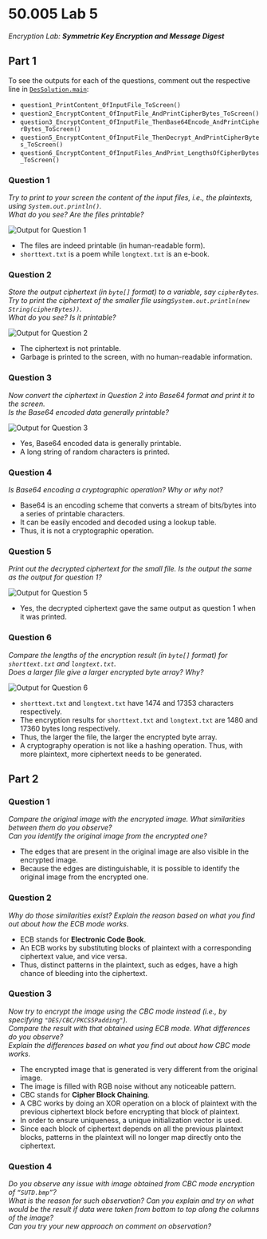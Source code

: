# 50.005 Lab 5

*Encryption Lab: **Symmetric Key Encryption and Message Digest***

## Part 1

To see the outputs for each of the questions, comment out the respective line in [`DesSolution.main`](https://github.com/han-keong/50005Lab5/blob/master/src/main/java/cse/lab5/DesSolution.java):
- `question1_PrintContent_OfInputFile_ToScreen()`
- `question2_EncryptContent_OfInputFile_AndPrintCipherBytes_ToScreen()`
- `question3_EncryptContent_OfInputFile_ThenBase64Encode_AndPrintCipherBytes_ToScreen()`
- `question5_EncryptContent_OfInputFile_ThenDecrypt_AndPrintCipherBytes_ToScreen()`
- `question6_EncryptContent_OfInputFiles_AndPrint_LengthsOfCipherBytes_ToScreen()`
 
### Question 1

*Try to print to your screen the content of the input files, i.e., the plaintexts, using ​`System.out.println()`.​*  
*What do you see? Are the files printable?*

![Output for Question 1](https://raw.githubusercontent.com/han-keong/50005Lab5/master/src/main/resources/screenshots/Screenshot%202020-04-09%20at%205.24.47%20AM.png)

- The files are indeed printable (in human-readable form).
- `shorttext.txt` is a poem while `longtext.txt` is an e-book.

### Question 2

*Store the output ciphertext (in ​`byte[]`​ format) to a variable, say `cipherBytes`​.*  
*Try to print the ciphertext of the smaller file using​ `System.out.println(new String(cipherBytes))`​.*  
*What do you see? Is it printable?*

![Output for Question 2](https://raw.githubusercontent.com/han-keong/50005Lab5/master/src/main/resources/screenshots/Screenshot%202020-04-09%20at%205.25.51%20AM.png)

- The ciphertext is not printable.
- Garbage is printed to the screen, with no human-readable information.

### Question 3

*Now convert the ciphertext in Question 2 into ​Base64​ format and print it to the screen.*  
*Is the ​Base64​ encoded data generally printable?*

![Output for Question 3](https://raw.githubusercontent.com/han-keong/50005Lab5/master/src/main/resources/screenshots/Screenshot%202020-04-09%20at%205.26.21%20AM.png)

- Yes, Base64 encoded data is generally printable.
- A long string of random characters is printed.

### Question 4

*Is ​Base64​ encoding a cryptographic operation? Why or why not?*

- Base64 is an encoding scheme that converts a stream of bits/bytes into a series of printable characters.
- It can be easily encoded and decoded using a lookup table.
- Thus, it is not a cryptographic operation.

### Question 5

*Print out the decrypted ciphertext for the small file. Is the output the same as the output for question 1?*

![Output for Question 5](https://raw.githubusercontent.com/han-keong/50005Lab5/master/src/main/resources/screenshots/Screenshot%202020-04-09%20at%205.26.40%20AM.png)

- Yes, the decrypted ciphertext gave the same output as question 1 when it was printed.

### Question 6

*Compare the lengths of the encryption result (in `​byte[]` ​format) for `shorttext.txt` and `longtext.txt`.*  
*Does a larger file give a larger encrypted byte array? Why?*

![Output for Question 6](https://raw.githubusercontent.com/han-keong/50005Lab5/master/src/main/resources/screenshots/Screenshot%202020-04-09%20at%205.27.02%20AM.png)

- `shorttext.txt` and `longtext.txt` have 1474 and 17353 characters respectively.
- The encryption results for `shorttext.txt` and `longtext.txt` are 1480 and 17360 bytes long respectively.
- Thus, the larger the file, the larger the encrypted byte array.
- A cryptography operation is not like a hashing operation. Thus, with more plaintext, more ciphertext needs to be generated.

## Part 2

### Question 1

*Compare the original image with the encrypted image. What similarities between them do you observe?*  
*Can you identify the original image from the encrypted one?*

- The edges that are present in the original image are also visible in the encrypted image.
- Because the edges are distinguishable, it is possible to identify the original image from the encrypted one.

### Question 2

*Why do those similarities exist? Explain the reason based on what you find out about how the ECB mode works.*

- ECB stands for **Electronic Code Book**.
- An ECB works by substituting blocks of plaintext with a corresponding ciphertext value, and vice versa.
- Thus, distinct patterns in the plaintext, such as edges, have a high chance of bleeding into the ciphertext.

### Question 3

*Now try to encrypt the image using the CBC mode instead (i.e., by specifying `"​DES/CBC/PKCS5Padding​"`).*  
*Compare the result with that obtained using ECB mode. What differences do you observe?*  
*Explain the differences based on what you find out about how CBC mode works.*

- The encrypted image that is generated is very different from the original image.
- The image is filled with RGB noise without any noticeable pattern.
- CBC stands for **Cipher Block Chaining**.
- A CBC works by doing an XOR operation on a block of plaintext with the previous ciphertext block before encrypting that block of plaintext. 
- In order to ensure uniqueness, a unique initialization vector is used.
- Since each block of ciphertext depends on all the previous plaintext blocks, patterns in the plaintext will no longer map directly onto the ciphertext.

### Question 4

*Do you observe any issue with image obtained from CBC mode encryption of `“​SUTD.bmp​”`?*  
*What is the reason for such observation? Can you explain and try on what would be the result if data were taken from bottom to top along the columns of the image?*  
*Can you try your new approach on​ comment on observation?*























































